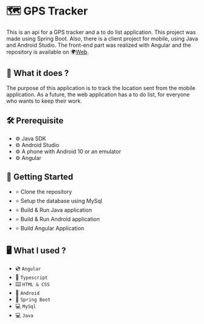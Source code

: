 # 🗺️ GPS Tracker
This is an api for a GPS tracker and a to do list application. This project was made using Spring Boot. Also, there is a client project for mobile, using Java and Android Studio. The front-end part was realized with Angular and the repository is available on 🌍[Web](https://github.com/Piciorus-Ovidiu-Mihai/GPS-tracker-web).

## 💎 What it does ? 
The purpose of this application is to track the location sent from the mobile application. 
As a future, the web application has a to do list, for everyone who wants to keep their work.

## 🛠️ Prerequisite
* ⚙️ Java SDK
* ⚙️ Android Studio 
* ⚙️ A phone with Android 10 or an emulator 
* ⚙️ Angular

## 🚀 Getting Started
* ⭐ Clone the repository
* ⭐ Setup the database using MySql
* ⭐ Build & Run Java application
* ⭐ Build & Run Android application
* ⭐ Build Angular Application

## 🖥️ What I used ?
* 💿 `Angular`
* 🧮 `Typescript`
* ⌨️ `HTML & CSS`
* 📱 `Android`
* 💽 `Spring Boot`
* 💻 `MySql`
* 💻 `Java`
